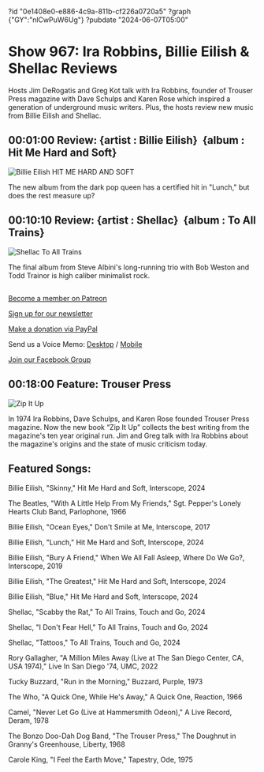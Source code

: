 ?id "0e1408e0-e886-4c9a-811b-cf226a0720a5"
?graph {"GY":"nlCwPuW6Ug"}
?pubdate "2024-06-07T05:00"
# Show 967: Ira Robbins, Billie Eilish & Shellac Reviews

Hosts Jim DeRogatis and Greg Kot talk with Ira Robbins, founder of Trouser Press magazine with Dave Schulps and Karen Rose which inspired a generation of underground music writers. Plus, the hosts review new music from Billie Eilish and Shellac.



## 00:01:00 Review: {artist : Billie Eilish}  {album : Hit Me Hard and Soft}

![Billie Eilish HIT ME HARD AND SOFT](https://static.soundopinions.org/assets/967/1O8.jpg)

The new album from the dark pop queen has a certified hit in "Lunch," but does the rest measure up?



## 00:10:10 Review: {artist : Shellac}  {album : To All Trains}

![Shellac To All Trains](https://static.soundopinions.org/assets/967/GY3.jpg)

The final album from Steve Albini's long-running trio with Bob Weston and Todd Trainor is high caliber minimalist rock.



## 

[Become a member on Patreon](https://bit.ly/3slWZvc)

[Sign up for our newsletter](https://bit.ly/3eEvRnG)

[Make a donation via PayPal](https://bit.ly/3dmt9lU)

Send us a Voice Memo: [Desktop](http://bit.ly/2RyD5Ah) / [Mobile](http://sayhi.chat/soundops)

[Join our Facebook Group](https://bit.ly/3sivr9T)



## 00:18:00 Feature: Trouser Press

![Zip It Up](https://static.soundopinions.org/images/2024/trouser-press-zipitupbook.jpeg)

In 1974 Ira Robbins, Dave Schulps, and Karen Rose founded Trouser Press magazine. Now the new book “Zip It Up” collects the best writing from the magazine's ten year original run. Jim and Greg talk with Ira Robbins about the magazine's origins and the state of music criticism today.



## Featured Songs:

Billie Eilish, "Skinny," Hit Me Hard and Soft, Interscope, 2024

The Beatles, "With A Little Help From My Friends," Sgt. Pepper's Lonely Hearts Club Band, Parlophone, 1966

Billie Eilish, "Ocean Eyes," Don't Smile at Me, Interscope, 2017

Billie Eilish, "Lunch," Hit Me Hard and Soft, Interscope, 2024

Billie Eilish, "Bury A Friend," When We All Fall Asleep, Where Do We Go?, Interscope, 2019

Billie Eilish, "The Greatest," Hit Me Hard and Soft, Interscope, 2024

Billie Eilish, "Blue," Hit Me Hard and Soft, Interscope, 2024

Shellac, "Scabby the Rat," To All Trains, Touch and Go, 2024

Shellac, "I Don't Fear Hell," To All Trains, Touch and Go, 2024

Shellac, "Tattoos," To All Trains, Touch and Go, 2024

Rory Gallagher, "A Million Miles Away (Live at The San Diego Center, CA, USA 1974)," Live In San Diego '74, UMC, 2022

Tucky Buzzard, "Run in the Morning," Buzzard, Purple, 1973

The Who, "A Quick One, While He's Away," A Quick One, Reaction, 1966

Camel, "Never Let Go (Live at Hammersmith Odeon)," A Live Record, Deram, 1978

The Bonzo Doo-Dah Dog Band, "The Trouser Press," The Doughnut in Granny's Greenhouse, Liberty, 1968

Carole King, "I Feel the Earth Move," Tapestry, Ode, 1975